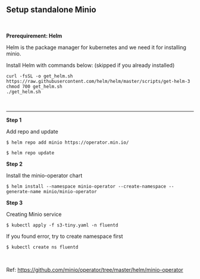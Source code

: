Setup standalone Minio
------------

<br>

**Prerequirement: Helm**

Helm is the package manager for kubernetes and we need it for installing minio.

Install Helm with commands below: (skipped if you already installed)

    curl -fsSL -o get_helm.sh https://raw.githubusercontent.com/helm/helm/master/scripts/get-helm-3
    chmod 700 get_helm.sh
    ./get_helm.sh


<br>

----

**Step 1**

Add repo and update


    $ helm repo add minio https://operator.min.io/

    $ helm repo update


**Step 2**

Install the minio-operator chart

    $ helm install --namespace minio-operator --create-namespace --generate-name minio/minio-operator

**Step 3**

Creating Minio service

    $ kubectl apply -f s3-tiny.yaml -n fluentd

If you found error, try to create namespace first

    $ kubectl create ns fluentd

<br>

Ref:
    https://github.com/minio/operator/tree/master/helm/minio-operator




